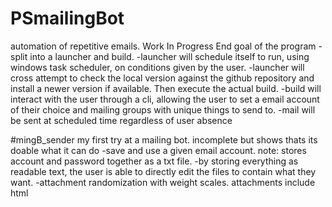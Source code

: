 # PSmailingBot
automation of repetitive emails. Work In Progress
End goal of the program
-split into a launcher and build. 
-launcher will schedule itself to run, using windows task scheduler, on conditions given by the user. 
-launcher will cross attempt to check the local version against the github repository and install a newer version if available. Then execute the actual build.
-build will interact with the user through a cli, allowing the user to set a email account of their choice and  mailing groups with unique things to send to.
-mail will be sent at scheduled time regardless of user absence

#mingB_sender
my first try at a mailing bot. incomplete but shows thats its doable
what it can do
	-save and use a given email account. note: stores account and password together as a txt file.
	-by storing everything as readable text, the user is able to directly edit the files to contain what they want.
	-attachment randomization with weight scales. attachments include html
